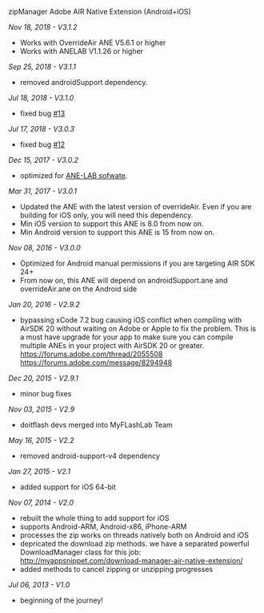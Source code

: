 zipManager Adobe AIR Native Extension (Android+iOS)

*Nov 18, 2018 - V3.1.2*
* Works with OverrideAir ANE V5.6.1 or higher
* Works with ANELAB V1.1.26 or higher

*Sep 25, 2018 - V3.1.1*
* removed androidSupport dependency.

*Jul 18, 2018 - V3.1.0*
* fixed bug [#13](https://github.com/myflashlab/zipManager-ANE/issues/13)

*Jul 17, 2018 - V3.0.3*
* fixed bug [#12](https://github.com/myflashlab/zipManager-ANE/issues/12)

*Dec 15, 2017 - V3.0.2*
* optimized for [ANE-LAB sofwate](https://github.com/myflashlab/ANE-LAB).

*Mar 31, 2017 - V3.0.1*
* Updated the ANE with the latest version of overrideAir. Even if you are building for iOS only, you will need this dependency.
* Min iOS version to support this ANE is 8.0 from now on.
* Min Android version to support this ANE is 15 from now on.

*Nov 08, 2016 - V3.0.0*
* Optimized for Android manual permissions if you are targeting AIR SDK 24+
* From now on, this ANE will depend on androidSupport.ane and overrideAir.ane on the Android side


*Jan 20, 2016 - V2.9.2*
* bypassing xCode 7.2 bug causing iOS conflict when compiling with AirSDK 20 without waiting on Adobe or Apple to fix the problem. This is a must have upgrade for your app to make sure you can compile multiple ANEs in your project with AirSDK 20 or greater. https://forums.adobe.com/thread/2055508 https://forums.adobe.com/message/8294948


*Dec 20, 2015 - V2.9.1*
* minor bug fixes


*Nov 03, 2015 - V2.9*
* doitflash devs merged into MyFLashLab Team


*May 16, 2015 - V2.2*
* removed android-support-v4 dependency


*Jan 27, 2015 - V2.1*
* added support for iOS 64-bit


*Nov 07, 2014 - V2.0*
* rebuilt the whole thing to add support for iOS
* supports Android-ARM, Android-x86, iPhone-ARM
* processes the zip works on threads natively both on Android and iOS
* depricated the download zip methods. we have a separated powerful DownloadManager class for this job: http://myappsnippet.com/download-manager-air-native-extension/
* added methods to cancel zipping or unzipping progresses


*Jul 06, 2013 - V1.0*
* beginning of the journey!